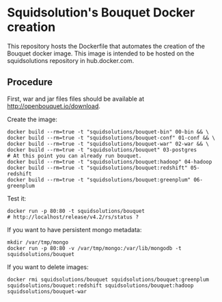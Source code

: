 Squidsolution's Bouquet Docker creation
=======================================

This repository hosts the Dockerfile that automates the creation of the Bouquet docker image.
This image is intended to be hosted on the squidsolutions repository in hub.docker.com.


Procedure
---------

First, war and jar files files should be available at http://openbouquet.io/download.

Create the image:
```
docker build --rm=true -t "squidsolutions/bouquet-bin" 00-bin && \
docker build --rm=true -t "squidsolutions/bouquet-conf" 01-conf && \
docker build --rm=true -t "squidsolutions/bouquet-war" 02-war && \
docker build --rm=true -t "squidsolutions/bouquet" 03-postgres
# At this point you can already run bouquet.
docker build --rm=true -t "squidsolutions/bouquet:hadoop" 04-hadoop
docker build --rm=true -t "squidsolutions/bouquet:redshift" 05-redshift
docker build --rm=true -t "squidsolutions/bouquet:greenplum" 06-greenplum
```

Test it:

```
docker run -p 80:80 -t squidsolutions/bouquet
# http://localhost/release/v4.2/rs/status ?
```

If you want to have persistent mongo metadata:

```
mkdir /var/tmp/mongo
docker run -p 80:80 -v /var/tmp/mongo:/var/lib/mongodb -t squidsolutions/bouquet
```
If you want to delete images:

```
docker rmi squidsolutions/bouquet squidsolutions/bouquet:greenplum squidsolutions/bouquet:redshift squidsolutions/bouquet:hadoop squidsolutions/bouquet-war
```
